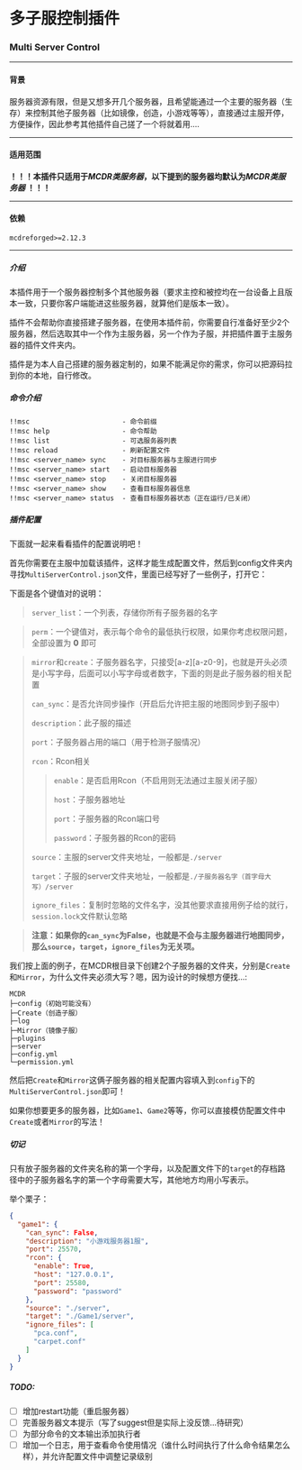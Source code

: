 # 多子服控制插件
### Multi Server Control
____
####  背景
服务器资源有限，但是又想多开几个服务器，且希望能通过一个主要的服务器（生存）来控制其他子服务器（比如镜像，创造，小游戏等等），直接通过主服开停，方便操作，因此参考其他插件自己搓了一个将就着用....
____
####  适用范围
**！！！本插件只适用于*MCDR类服务器*，以下提到的服务器均默认为*MCDR类服务器* ！！！**
____
####  依赖
`mcdreforged>=2.12.3`
____
##### 介绍
本插件用于一个服务器控制多个其他服务器（要求主控和被控均在一台设备上且版本一致，只要你客户端能进这些服务器，就算他们是版本一致）。

插件不会帮助你直接搭建子服务器，在使用本插件前，你需要自行准备好至少2个服务器，然后选取其中一个作为主服务器，另一个作为子服，并把插件置于主服务器的插件文件夹内。

插件是为本人自己搭建的服务器定制的，如果不能满足你的需求，你可以把源码拉到你的本地，自行修改。
#####  命令介绍
```text
!!msc                       - 命令前缀
!!msc help                  - 命令帮助
!!msc list                  - 可选服务器列表
!!msc reload                - 刷新配置文件
!!msc <server_name> sync    - 对目标服务器与主服进行同步
!!msc <server_name> start   - 启动目标服务器
!!msc <server_name> stop    - 关闭目标服务器
!!msc <server_name> show    - 查看目标服务器信息
!!msc <server_name> status  - 查看目标服务器状态（正在运行/已关闭）
```
#####   插件配置
下面就一起来看看插件的配置说明吧！

首先你需要在主服中加载该插件，这样才能生成配置文件，然后到config文件夹内寻找`MultiServerControl.json`文件，里面已经写好了一些例子，打开它：

下面是各个键值对的说明：
>`server_list`：一个列表，存储你所有子服务器的名字

>`perm`：一个键值对，表示每个命令的最低执行权限，如果你考虑权限问题，全部设置为 **0** 即可

>`mirror`和`create`：子服务器名字，只接受[a-z][a-z0-9]，也就是开头必须是小写字母，后面可以小写字母或者数字，下面的则是此子服务器的相关配置
> 
> `can_sync`：是否允许同步操作（开启后允许把主服的地图同步到子服中）
> 
> `description`：此子服的描述
> 
> `port`：子服务器占用的端口（用于检测子服情况）
> 
> `rcon`：Rcon相关
> >
> > `enable`：是否启用Rcon（不启用则无法通过主服关闭子服）
> >
> > `host`：子服务器地址
> >
> > `port`：子服务器的Rcon端口号
> >
> > `password`：子服务器的Rcon的密码
> 
> `source`：主服的server文件夹地址，一般都是`./server`
> 
> `target`：子服的server文件夹地址，一般都是`./子服务器名字（首字母大写）/server`
> 
> `ignore_files`：复制时忽略的文件名字，没其他要求直接用例子给的就行，`session.lock`文件默认忽略

> **注意：如果你的`can_sync`为False，也就是不会与主服务器进行地图同步，那么`source`，`target`，`ignore_files`为无关项。**


我们按上面的例子，在MCDR根目录下创建2个子服务器的文件夹，分别是`Create`和`Mirror`，为什么文件夹必须大写？嗯，因为设计的时候想方便找...:
```tree
MCDR
├─config（初始可能没有）
├─Create（创造子服）
├─log
├─Mirror（镜像子服）
├─plugins
├─server
├─config.yml
└─permission.yml
```
然后把`Create`和`Mirror`这俩子服务器的相关配置内容填入到`config`下的`MultiServerControl.json`即可！

如果你想要更多的服务器，比如`Game1`、`Game2`等等，你可以直接模仿配置文件中`Create`或者`Mirror`的写法！

#####  切记
只有放子服务器的文件夹名称的第一个字母，以及配置文件下的`target`的存档路径中的子服务器名字的第一个字母需要大写，其他地方均用小写表示。

举个栗子：
```json
{
  "game1": {
    "can_sync": False,
    "description": "小游戏服务器1服",
    "port": 25570,
    "rcon": {
      "enable": True,
      "host": "127.0.0.1",
      "port": 25580,
      "password": "password"
    },
    "source": "./server",
    "target": "./Game1/server",
    "ignore_files": [
      "pca.conf",
      "carpet.conf"
    ]
  }
}
```

#####   TODO:
- [ ] 增加restart功能（重启服务器）
- [ ] 完善服务器文本提示（写了suggest但是实际上没反馈...待研究）
- [ ] 为部分命令的文本输出添加执行者
- [ ] 增加一个日志，用于查看命令使用情况（谁什么时间执行了什么命令结果怎么样），并允许配置文件中调整记录级别
